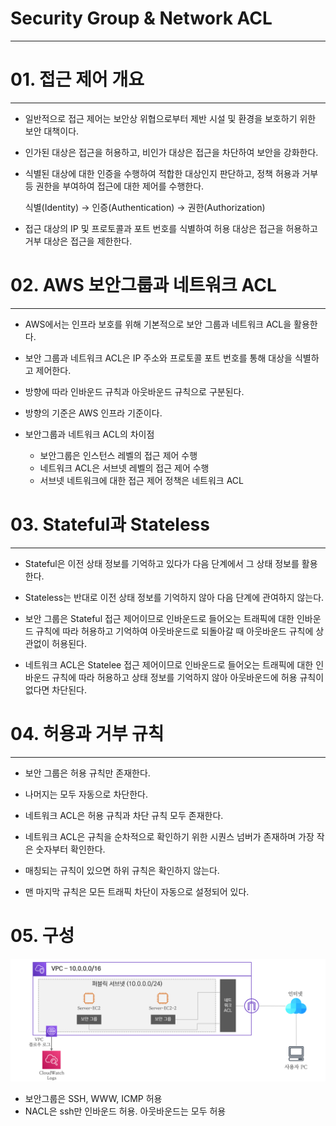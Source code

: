 # Security Group & Network ACL
---

# 01. 접근 제어 개요

---

- 일반적으로 접근 제어는 보안상 위협으로부터 제반 시설 및 환경을 보호하기 위한 보안 대책이다.
- 인가된 대상은 접근을 허용하고, 비인가 대상은 접근을 차단하여 보안을 강화한다.
- 식별된 대상에 대한 인증을 수행하여 적합한 대상인지 판단하고, 정책 허용과 거부 등 권한을 부여하여 접근에 대한 제어를 수행한다.
    
    식별(Identity) → 인증(Authentication) → 권한(Authorization)

    
- 접근 대상의 IP 및 프로토콜과 포트 번호를 식별하여 허용 대상은 접근을 허용하고 거부 대상은 접근을 제한한다.

# 02. AWS 보안그룹과 네트워크 ACL

---

- AWS에서는 인프라 보호를 위해 기본적으로 보안 그룹과 네트워크 ACL을 활용한다.
- 보안 그룹과 네트워크 ACL은 IP 주소와 프로토콜 포트 번호를 통해 대상을 식별하고 제어한다.
- 방향에 따라 인바운드 규칙과 아웃바운드 규칙으로 구분된다.
    
- 방향의 기준은 AWS 인프라 기준이다.
- 보안그룹과 네트워크 ACL의 차이점
    - 보안그룹은 인스턴스 레벨의 접근 제어 수행
    - 네트워크 ACL은 서브넷 레벨의 접근 제어 수행
    - 서브넷 네트워크에 대한 접근 제어 정책은 네트워크 ACL
    

# 03. Stateful과 Stateless

---

- Stateful은 이전 상태 정보를 기억하고 있다가 다음 단계에서 그 상태 정보를 활용한다.
- Stateless는 반대로 이전 상태 정보를 기억하지 않아 다음 단계에 관여하지 않는다.
- 보안 그룹은 Stateful 접근 제어이므로 인바운드로 들어오는 트래픽에 대한 인바운드 규칙에 따라 허용하고 기억하여 아웃바운드로 되돌아갈 때 아웃바운드 규칙에 상관없이 허용된다.
    
- 네트워크 ACL은 Statelee 접근 제어이므로 인바운드로 들어오는 트래픽에 대한 인바운드 규칙에 따라 허용하고 상태 정보를 기억하지 않아 아웃바운드에 허용 규칙이 없다면 차단된다.
    

# 04. 허용과 거부 규칙

---

- 보안 그룹은 허용 규칙만 존재한다.
- 나머지는 모두 자동으로 차단한다.

    
- 네트워크 ACL은 허용 규칙과 차단 규칙 모두 존재한다.
- 네트워크 ACL은 규칙을 순차적으로 확인하기 위한 시퀀스 넘버가 존재하며 가장 작은 숫자부터 확인한다.
- 매칭되는 규칙이 있으면 하위 규칙은 확인하지 않는다.
- 맨 마지막 규칙은 모든 트래픽 차단이 자동으로 설정되어 있다.

# 05. 구성

![](./nacl1.png)

- 보안그룹은 SSH, WWW, ICMP 허용
- NACL은 ssh만 인바운드 허용. 아웃바운드는 모두 허용
